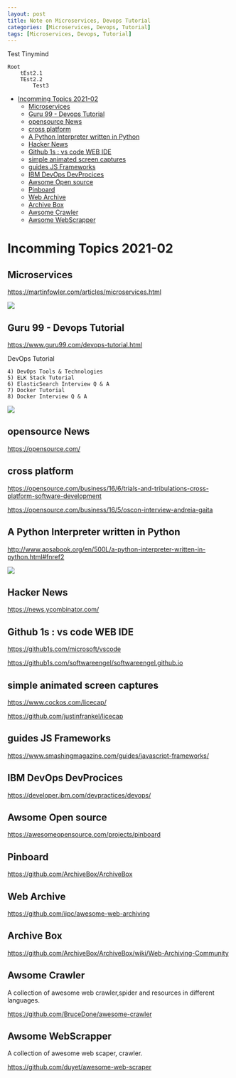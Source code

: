 ```yaml
---
layout: post
title: Note on Microservices, Devops Tutorial   
categories: [Microservices, Devops, Tutorial]
tags: [Microservices, Devops, Tutorial]
--- 
```

Test Tinymind

```tinymind
Root
    tEst2.1
    TEst2.2
        Test3
```
- [Incomming Topics 2021-02](#incomming-topics-2021-02)
  - [Microservices](#microservices)
  - [Guru 99 - Devops Tutorial](#guru-99---devops-tutorial)
  - [opensource News](#opensource-news)
  - [cross platform](#cross-platform)
  - [A Python Interpreter written in Python](#a-python-interpreter-written-in-python)
  - [Hacker News](#hacker-news)
  - [Github 1s : vs code WEB IDE](#github-1s--vs-code-web-ide)
  - [simple animated screen captures](#simple-animated-screen-captures)
  - [guides JS Frameworks](#guides-js-frameworks)
  - [IBM DevOps DevProcices](#ibm-devops-devprocices)
  - [Awsome Open source](#awsome-open-source)
  - [Pinboard](#pinboard)
  - [Web Archive](#web-archive)
  - [Archive  Box](#archive--box)
  - [Awsome Crawler](#awsome-crawler)
  - [Awsome WebScrapper](#awsome-webscrapper)

# Incomming Topics 2021-02

## Microservices

<https://martinfowler.com/articles/microservices.html>

![](../pic/Screenshot_2021-02-10%20Microservices.png)

## Guru 99 - Devops Tutorial

<https://www.guru99.com/devops-tutorial.html>

DevOps Tutorial

    4) DevOps Tools & Technologies
    5) ELK Stack Tutorial
    6) ElasticSearch Interview Q & A
    7) Docker Tutorial
    8) Docker Interview Q & A

![](../pic/Screenshot_2021-02-10%20DevOps%20Tutorial%20for%20Beginners%20Learn%20Now%20(Training%20Course).png)

## opensource News

<https://opensource.com/>

## cross platform

<https://opensource.com/business/16/6/trials-and-tribulations-cross-platform-software-development>

<https://opensource.com/business/16/5/oscon-interview-andreia-gaita>

## A Python Interpreter written in Python

<http://www.aosabook.org/en/500L/a-python-interpreter-written-in-python.html#fnref2>

![](../pic/Screenshot_2021-02-10%20500%20Lines%20or%20Less%20A%20Python%20Interpreter%20Written%20in%20Python.png)

## Hacker News

<https://news.ycombinator.com/>

## Github 1s : vs code WEB IDE

<https://github1s.com/microsoft/vscode>

<https://github1s.com/softwareengel/softwareengel.github.io>

## simple animated screen captures

<https://www.cockos.com/licecap/>

<https://github.com/justinfrankel/licecap>

## guides JS Frameworks

<https://www.smashingmagazine.com/guides/javascript-frameworks/>

## IBM DevOps DevProcices

<https://developer.ibm.com/devpractices/devops/>

## Awsome Open source

<https://awesomeopensource.com/projects/pinboard>

## Pinboard

<https://github.com/ArchiveBox/ArchiveBox>

## Web Archive

<https://github.com/iipc/awesome-web-archiving>

## Archive  Box

<https://github.com/ArchiveBox/ArchiveBox/wiki/Web-Archiving-Community>

## Awsome Crawler

A collection of awesome web crawler,spider and resources in different languages.

<https://github.com/BruceDone/awesome-crawler>

## Awsome WebScrapper

A collection of awesome web scaper, crawler.

<https://github.com/duyet/awesome-web-scraper>
